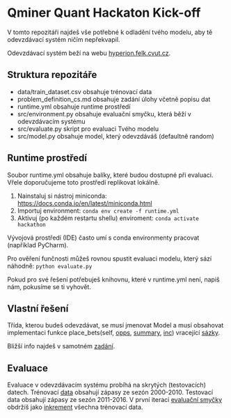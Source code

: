 # Qminer Quant Hackaton Kick-off

V tomto repozitáři najdeš vše potřebné k odladění tvého modelu, aby tě odevzdávací systém ničím nepřekvapil.

Odevzdávací systém beží na webu [hyperion.felk.cvut.cz](https://hyperion.felk.cvut.cz/).

## Struktura repozitáře
* data/train_dataset.csv obsahuje trénovací data
* problem_definition_cs.md obsahuje zadání úlohy včetně popisu dat
* runtime.yml obsahuje runtime prostředí
* src/environment.py obsahuje evaluační smyčku, která běží v odevzdávacím systému
* src/evaluate.py skript pro evaluaci Tvého modelu
* src/model.py obsahuje model, který odevzdáváš (defaultně random)

## Runtime prostředí

Soubor runtime.yml obsahuje balíky, které budou dostupné při evaluaci. Vřele doporučujeme toto prostředí replikovat lokálně.

1. Nainstaluj si nástroj miniconda: https://docs.conda.io/en/latest/miniconda.html
2. Importuj environment: `conda env create -f runtime.yml`
3. Aktivuj (po každém restartu shellu) enviroment: `conda activate hackathon` 

Vývojová prostředí (IDE) často umí s conda environmenty pracovat (například PyCharm).

Pro ověření funčnosti můžeš rovnou spustit evaluaci modelu, který sází náhodně: `python evaluate.py`

Pokud pro své řešení potřebuješ knihovnu, které v runtime.yml není, napiš nám, pokusíme se ti vyhovět.

## Vlastní řešení

Třída, kterou budeš odevzdávat, se musí jmenovat Model a musí obsahovat implementaci funkce place_bets(self, [opps](https://github.com/IDA-CTU/hackathon/blob/master/problem_definition_cs.md#dataframe-s%C3%A1zka%C5%99sk%C3%BDch-p%C5%99%C3%ADle%C5%BEitost%C3%AD), [summary](https://github.com/IDA-CTU/hackathon/blob/master/problem_definition_cs.md#dataframe-se-shrnut%C3%ADm), [inc](https://github.com/IDA-CTU/hackathon/blob/master/problem_definition_cs.md#dataframe-inkrement%C3%A1ln%C3%ADch-dat)) vracející [sázky](https://github.com/IDA-CTU/hackathon/blob/master/problem_definition_cs.md#dataframe-s%C3%A1zek).

Bližší info najdeš v samotném [zadání](https://github.com/IDA-CTU/hackathon/blob/master/problem_definition_cs.md).

## Evaluace

Evaluace v odevzdávacím systému probíhá na skrytých (testovacích) datech. Trénovací [data](https://github.com/IDA-CTU/hackathon/blob/master/data/training_data.csv) obsahují zápasy ze sezón 2000-2010. Testovací data obsahují zápasy ze sezón 2011-2016. V první iteraci [evaluační smyčky](https://github.com/IDA-CTU/hackathon/blob/master/src/environment.py#L37) obdržíš jako [inkrement](https://github.com/IDA-CTU/hackathon/blob/master/problem_definition_cs.md#dataframe-inkrement%C3%A1ln%C3%ADch-dat) všechna trénovací data.

